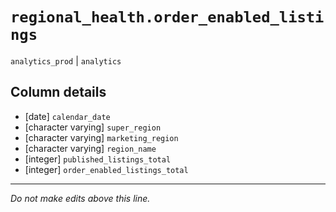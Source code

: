 # `regional_health.order_enabled_listings`
`analytics_prod` | `analytics`

## Column details
* [date]      `calendar_date`
* [character varying] `super_region`
* [character varying] `marketing_region`
* [character varying] `region_name`
* [integer]   `published_listings_total`
* [integer]   `order_enabled_listings_total`

-------------------------------------------------------------------------------
*Do not make edits above this line.*
